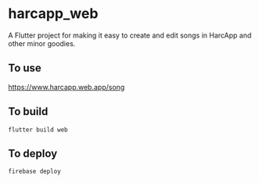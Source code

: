 # harcapp_web

A Flutter project for making it easy to create and edit songs in HarcApp and other minor goodies.

## To use

https://www.harcapp.web.app/song

## To build

```flutter build web```

## To deploy

```firebase deploy```
